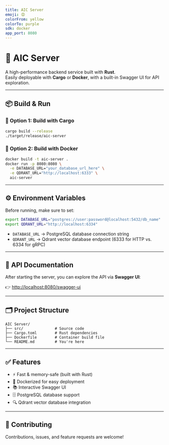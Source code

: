 ```yaml
---
title: AIC Server
emoji: 😡
colorFrom: yellow
colorTo: purple
sdk: docker
app_port: 8080
---
```


# 🚀 AIC Server

A high-performance backend service built with **Rust**.  
Easily deployable with **Cargo** or **Docker**, with a built-in Swagger UI for API exploration.

---

## 📦 Build & Run

### 🔨 Option 1: Build with Cargo

```bash
cargo build --release
./target/release/aic-server
```

### 🐳 Option 2: Build with Docker

```bash
docker build -t aic-server .
docker run -p 8080:8080 \
  -e DATABASE_URL="your_database_url_here" \
  -e QDRANT_URL="http://localhost:6333" \
  aic-server
```

---

## ⚙️ Environment Variables

Before running, make sure to set:

```bash
export DATABASE_URL="postgres://user:password@localhost:5432/db_name"
export QDRANT_URL="http://localhost:6334"
```

- `DATABASE_URL` → PostgreSQL database connection string
- `QDRANT_URL` → Qdrant vector database endpoint (6333 for HTTP vs. 6334 for gRPC)

---

## 📖 API Documentation

After starting the server, you can explore the API via **Swagger UI**:

👉 [http://localhost:8080/swagger-ui](http://localhost:8080/swagger-ui)

---

## 🗂️ Project Structure

```text
AIC Server/
├── src/              # Source code
├── Cargo.toml        # Rust dependencies
├── Dockerfile        # Container build file
└── README.md         # You're here
```

---

## ✅ Features

- ⚡ Fast & memory-safe (built with Rust)
- 🐳 Dockerized for easy deployment
- 📚 Interactive Swagger UI
- 🗄️ PostgreSQL database support
- 🔍 Qdrant vector database integration

---

## 🤝 Contributing

Contributions, issues, and feature requests are welcome!
